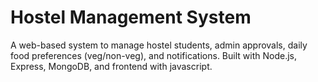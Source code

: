 
# Hostel Management System

A web-based system to manage hostel students, admin approvals, daily food preferences (veg/non-veg), and notifications. Built with Node.js, Express, MongoDB, and frontend with javascript.
